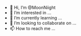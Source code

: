 - 👋 Hi, I’m @MoonNiight
- 👀 I’m interested in ...
- 🌱 I’m currently learning ...
- 💞️ I’m looking to collaborate on ...
- 📫 How to reach me ...

<!---
MoonNiight/MoonNiight is a ✨ special ✨ repository because its `README.md` (this file) appears on your GitHub profile.
You can click the Preview link to take a look at your changes.
--->
